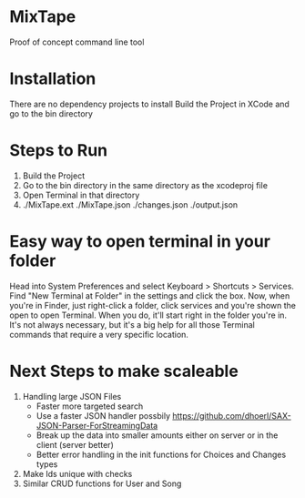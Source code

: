 # MixTape
Proof of concept command line tool

# Installation
There are no dependency projects to install
Build the Project in XCode and go to the bin directory 

# Steps to Run
1. Build the Project
2. Go to the bin directory in the same directory as the xcodeproj file
3. Open Terminal in that directory
4. ./MixTape.ext ./MixTape.json ./changes.json ./output.json

# Easy way to open terminal in your folder
Head into System Preferences and select Keyboard > Shortcuts > Services. Find "New Terminal at Folder" in the settings and click the box. Now, when you're in Finder, just right-click a folder, click services and you're shown the open to open Terminal. When you do, it'll start right in the folder you're in. It's not always necessary, but it's a big help for all those Terminal commands that require a very specific location.

# Next Steps to make scaleable
1. Handling large JSON Files
    - Faster more targeted search
    - Use a faster JSON handler possbily https://github.com/dhoerl/SAX-JSON-Parser-ForStreamingData
    - Break up the data into smaller amounts either on server or in the client (server better)
    - Better error handling in the init functions for Choices and Changes types
2. Make Ids unique with checks
3. Similar CRUD functions for User and Song
